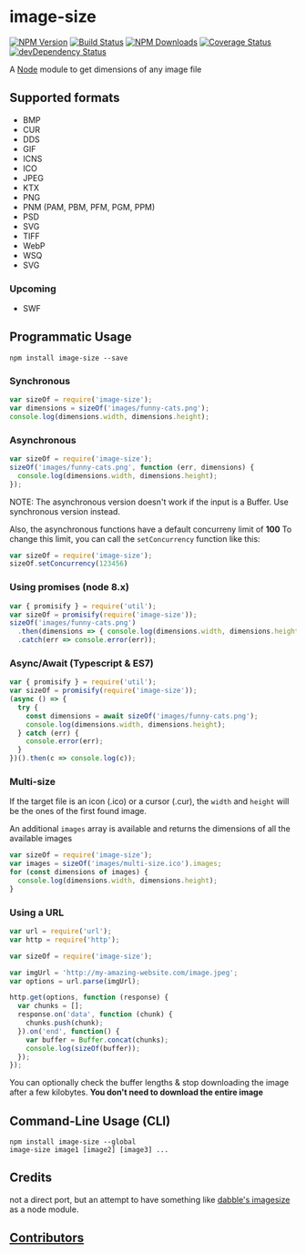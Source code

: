 # image-size

[![NPM Version](https://img.shields.io/npm/v/image-size.svg)](https://www.npmjs.com/package/image-size)
[![Build Status](https://travis-ci.org/image-size/image-size.svg?branch=master)](https://travis-ci.org/image-size/image-size)
[![NPM Downloads](https://img.shields.io/npm/dm/image-size.svg)](http://npm-stat.com/charts.html?package=image-size&author=&from=&to=)
[![Coverage Status](https://img.shields.io/coveralls/image-size/image-size/master.svg)](https://coveralls.io/github/image-size/image-size?branch=master)
[![devDependency Status](https://david-dm.org/image-size/image-size/dev-status.svg)](https://david-dm.org/image-size/image-size#info=devDependencies)

A [Node](https://nodejs.org/en/) module to get dimensions of any image file

## Supported formats

* BMP
* CUR
* DDS
* GIF
* ICNS
* ICO
* JPEG
* KTX
* PNG
* PNM (PAM, PBM, PFM, PGM, PPM)
* PSD
* SVG
* TIFF
* WebP
* WSQ
* SVG

### Upcoming

* SWF

## Programmatic Usage

```shell
npm install image-size --save
```

### Synchronous

```javascript
var sizeOf = require('image-size');
var dimensions = sizeOf('images/funny-cats.png');
console.log(dimensions.width, dimensions.height);
```

### Asynchronous

```javascript
var sizeOf = require('image-size');
sizeOf('images/funny-cats.png', function (err, dimensions) {
  console.log(dimensions.width, dimensions.height);
});
```

NOTE: The asynchronous version doesn't work if the input is a Buffer. Use synchronous version instead.

Also, the asynchronous functions have a default concurreny limit of **100**
To change this limit, you can call the `setConcurrency` function like this:

```javascript
var sizeOf = require('image-size');
sizeOf.setConcurrency(123456)
```

### Using promises (node 8.x)

```javascript
var { promisify } = require('util');
var sizeOf = promisify(require('image-size'));
sizeOf('images/funny-cats.png')
  .then(dimensions => { console.log(dimensions.width, dimensions.height); })
  .catch(err => console.error(err));
```

### Async/Await (Typescript & ES7)

```javascript
var { promisify } = require('util');
var sizeOf = promisify(require('image-size'));
(async () => {
  try {
    const dimensions = await sizeOf('images/funny-cats.png');
    console.log(dimensions.width, dimensions.height);
  } catch (err) {
    console.error(err);
  }
})().then(c => console.log(c));
```

### Multi-size

If the target file is an icon (.ico) or a cursor (.cur), the `width` and `height` will be the ones of the first found image.

An additional `images` array is available and returns the dimensions of all the available images

```javascript
var sizeOf = require('image-size');
var images = sizeOf('images/multi-size.ico').images;
for (const dimensions of images) {
  console.log(dimensions.width, dimensions.height);
}
```

### Using a URL

```javascript
var url = require('url');
var http = require('http');

var sizeOf = require('image-size');

var imgUrl = 'http://my-amazing-website.com/image.jpeg';
var options = url.parse(imgUrl);

http.get(options, function (response) {
  var chunks = [];
  response.on('data', function (chunk) {
    chunks.push(chunk);
  }).on('end', function() {
    var buffer = Buffer.concat(chunks);
    console.log(sizeOf(buffer));
  });
});
```

You can optionally check the buffer lengths & stop downloading the image after a few kilobytes.
**You don't need to download the entire image**

## Command-Line Usage (CLI)

```shell
npm install image-size --global
image-size image1 [image2] [image3] ...
```

## Credits

not a direct port, but an attempt to have something like
[dabble's imagesize](https://github.com/dabble/imagesize/blob/master/lib/image_size.rb) as a node module.

## [Contributors](Contributors.md)
